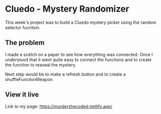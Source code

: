 # Cluedo - Mystery Randomizer

This week's project was to build a Cluedo mystery picker using the random selector fucntion.

## The problem

I made a scetch on a paper to see how everything was connected. Once I understood that it went quite easy to connect the functions and to create the function to reaveal the mystery.

Next step would be to make a refresh button and to create a shuffleFunctionWeapon.

## View it live

Link to my page: https://murdershecoded.netlify.app/
